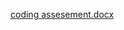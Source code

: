 [coding assesement.docx](https://github.com/rupalkarpe/rupalkarpe/files/10306395/coding.assesement.docx)
